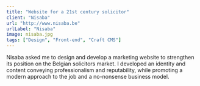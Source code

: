 ```yaml
---
title: "Website for a 21st century solicitor"
client: "Nisaba"
url: "http://www.nisaba.be"
urlLabel: "Nisaba"
image: nisaba.jpg
tags: ["Design", "Front-end", "Craft CMS"]
---
```


Nisaba asked me to design and develop a marketing website to strengthen its position on the Belgian solicitors market. I developed an identity and content conveying professionalism and reputability, while promoting a modern approach to the job and a no-nonsense business model.
